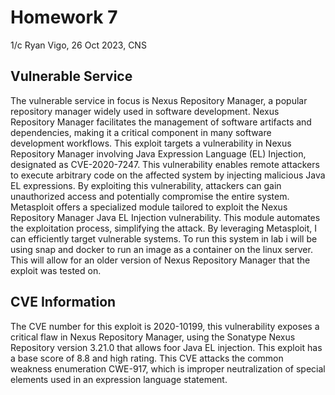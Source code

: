 # Homework 7
1/c Ryan Vigo, 26 Oct 2023, CNS
## Vulnerable Service
The vulnerable service in focus is Nexus Repository Manager, a popular repository manager widely used in software development. Nexus Repository Manager facilitates the management of software artifacts and dependencies, making it a critical component in many software development workflows. This exploit targets a vulnerability in Nexus Repository Manager involving Java Expression Language (EL) Injection, designated as CVE-2020-7247. This vulnerability enables remote attackers to execute arbitrary code on the affected system by injecting malicious Java EL expressions. By exploiting this vulnerability, attackers can gain unauthorized access and potentially compromise the entire system. Metasploit offers a specialized module tailored to exploit the Nexus Repository Manager Java EL Injection vulnerability. This module automates the exploitation process, simplifying the attack. By leveraging Metasploit, I can efficiently target vulnerable systems. To run this system in lab i will be using snap and docker to run an image as a container on the linux server. This will allow for an older version of Nexus Repository Manager that the exploit was tested on. 
## CVE Information
The CVE number for this exploit is 2020-10199, this vulnerability exposes a critical flaw in Nexus Repository Manager, using the Sonatype Nexus Repository version 3.21.0 that allows foor Java EL injection. This exploit has a base score of 8.8 and high rating. This CVE attacks the common weakness enumeration CWE-917, which is improper neutralization of special elements used in an expression language statement. 

